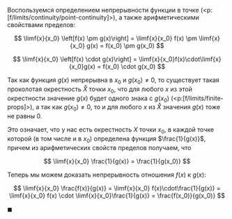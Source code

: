 Воспользуемся определением непрерывности функции в точке (<p:[f/limits/continuity/point-continuity]>), а также арифметическими свойствами пределов:

$$ \limf{x}{x_0} \left[f(x) \pm g(x)\right] = \limf{x}{x_0} f(x) \pm \limf{x}{x_0} g(x) = f(x_0) \pm g(x_0) $$

$$ \limf{x}{x_0} \left[f(x) \cdot g(x)\right] = \limf{x}{x_0}f(x)\cdot\limf{x}{x_0}g(x) = f(x_0) \cdot g(x_0) $$

Так как функция $g(x)$ непрерывна в $x_0$ и $g(x_0) \neq 0$, то существует такая проколотая окрестность $\mathring{X}$ точки $x_0$, что для любого $x$ из этой окрестности значение $g(x)$ будет одного знака с $g(x_0)$ (<p:[f/limits/finite-props]>), а так как $g(x_0) \neq 0$, то и для любого $x$ из $\mathring{X}$ значения $g(x)$ тоже не равны $0$.

Это означает, что у нас есть окрестность $X$ точки $x_0$, в каждой точке которой (в том числе и в $x_0$) определена функция $\frac{1}{g(x)}$, причем из арифметических свойств пределов получаем, что

$$ \limf{x}{x_0} \frac{1}{g(x)} = \frac{1}{g(x_0)} $$

Теперь мы можем доказать непрерывность отношения $f(x)$ к $g(x)$:

$$ \limf{x}{x_0} \frac{f(x)}{g(x)} = \limf{x}{x_0} f(x)\cdot\frac{1}{g(x)} = \limf{x}{x_0} f(x) \cdot \limf{x}{x_0}\frac{1}{g(x)} = \frac{f(x_0)}{g(x_0)} $$

$\blacksquare$